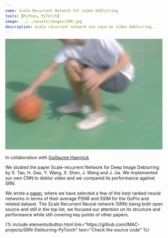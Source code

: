 ```yaml
---
name: Scale Recurrent Network for video deblurring
tools: [Python, PyTorch]
image: ../../assets/images/SRN.jpg
description: Scale recurrent network use case on video deblurring.
---
```


![preview](../../assets/images/SRN.jpg)

<p>In collaboration with <a href="https://github.com/guillaume-haerinck" target="_blank">Guillaume Haerinck</a></p>

We studied the paper Scale-recurrent Network for Deep Image Deblurring by X. Tao, H. Gao, Y. Wang, X. Shen, J. Wang and J. Jia. We implemented our own CNN to deblur video and we compared its performance against SRN.

We wrote a [paper](../../assets/file/SRN_deblur.pdf), where we have selected a few of the best ranked neural networks in terms of their average PSNR and SSIM for the GoPro and related dataset. The Scale Recurrent Neural network (SRN) being both open source and still in the top list, we focused our attention on its structure and performance while still covering key points of other papers.

<p class="text-center">
{% include elements/button.html link="https://github.com/IMAC-projects/SRN-Deblurring-PyTorch" text="Check the source code" %}
</p>


